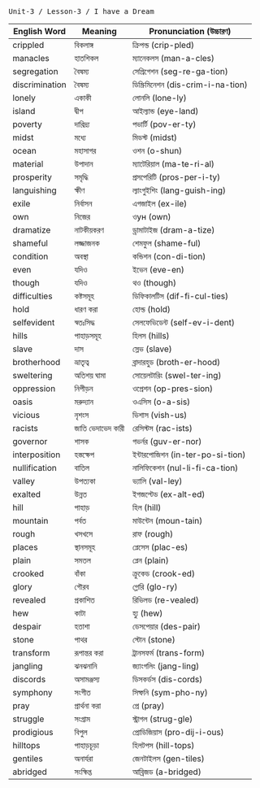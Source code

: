 <kbd>Unit-3 / Lesson-3 / I have a Dream</kbd>

| English Word   | Meaning           | Pronunciation (উচ্চারণ)             |
| -------------- | ----------------- | ----------------------------------- |
| crippled       | বিকলাঙ্গ          | ক্রিপল্ড (crip-pled)                |
| manacles       | হাতশিকল           | ম্যানেকলস (man-a-cles)              |
| segregation    | বৈষম্য            | সেগ্রিগেশন (seg-re-ga-tion)         |
| discrimination | বৈষম্য            | ডিস্ক্রিমিনেশন (dis-crim-i-na-tion) |
| lonely         | একাকী             | লোনলি (lone-ly)                     |
| island         | দ্বীপ             | আইল্যান্ড (eye-land)                |
| poverty        | দারিদ্র্য         | পভার্টি (pov-er-ty)                 |
| midst          | মধ্যে             | মিডস্ট (midst)                      |
| ocean          | মহাসাগর           | ওশন (o-shun)                        |
| material       | উপাদান            | ম্যাটেরিয়াল (ma-te-ri-al)          |
| prosperity     | সমৃদ্ধি           | প্রসপেরিটি (pros-per-i-ty)          |
| languishing    | ক্ষীণ             | ল্যাংগুইশিং (lang-guish-ing)        |
| exile          | নির্বাসন          | এগজাইল (ex-ile)                     |
| own            | নিজের             | ওун (own)                           |
| dramatize      | নাটকীয়করণ        | ড্রামাটাইজ (dram-a-tize)            |
| shameful       | লজ্জাজনক          | শেমফুল (shame-ful)                  |
| condition      | অবস্থা            | কন্ডিশন (con-di-tion)               |
| even           | যদিও              | ইভেন (eve-en)                       |
| though         | যদিও              | থও (though)                         |
| difficulties   | কষ্টসমূহ          | ডিফিকালটিস (dif-fi-cul-ties)        |
| hold           | ধারণ করা          | হোল্ড (hold)                        |
| selfevident    | স্বতঃসিদ্ধ        | সেলফেভিডেন্ট (self-ev-i-dent)       |
| hills          | পাহাড়সমূহ        | হিলস (hills)                        |
| slave          | দাস               | স্লেভ (slave)                       |
| brotherhood    | ভ্রাতৃত্ব         | ব্রাদারহুড (broth-er-hood)          |
| sweltering     | অতিশয় ঘামা        | সোয়েলটারিং (swel-ter-ing)          |
| oppression     | নিপীড়ন           | ওপ্রেশন (op-pres-sion)              |
| oasis          | মরুদ্যান          | ওএসিস (o-a-sis)                     |
| vicious        | নৃশংস             | ভিশাস (vish-us)                     |
| racists        | জাতি ভেদাভেদ কারী | রেসিস্টস (rac-ists)                 |
| governor       | শাসক              | গভর্নর (guv-er-nor)                 |
| interposition  | হস্তক্ষেপ         | ইন্টারপোজিশন (in-ter-po-si-tion)    |
| nullification  | বাতিল             | নালিফিকেশন (nul-li-fi-ca-tion)      |
| valley         | উপত্যকা           | ভ্যালি (val-ley)                    |
| exalted        | উন্নত             | ইগজল্টেড (ex-alt-ed)                |
| hill           | পাহাড়            | হিল (hill)                          |
| mountain       | পর্বত             | মাউন্টেন (moun-tain)                |
| rough          | খসখসে             | রাফ (rough)                         |
| places         | স্থানসমূহ         | প্লেসেস (plac-es)                   |
| plain          | সমতল              | প্লেন (plain)                       |
| crooked        | বাঁকা             | ক্রুকেড (crook-ed)                  |
| glory          | গৌরব              | গ্লোরি (glo-ry)                     |
| revealed       | প্রকাশিত          | রিভিলড (re-vealed)                  |
| hew            | কাটা              | হ্যু (hew)                          |
| despair        | হতাশা             | ডেসপেয়ার (des-pair)                |
| stone          | পাথর              | স্টোন (stone)                       |
| transform      | রূপান্তর করা      | ট্রানসফর্ম (trans-form)             |
| jangling       | ঝনঝনানি           | জ্যাংগলিং (jang-ling)               |
| discords       | অসামঞ্জস্য        | ডিসকর্ডস (dis-cords)                |
| symphony       | সংগীত             | সিম্ফনি (sym-pho-ny)                |
| pray           | প্রার্থনা করা     | প্রে (pray)                         |
| struggle       | সংগ্রাম           | স্ট্রাগল (strug-gle)                |
| prodigious     | বিপুল             | প্রোডিজিয়াস (pro-dij-i-ous)        |
| hilltops       | পাহাড়চূড়া       | হিলটপস (hill-tops)                  |
| gentiles       | অনার্যরা          | জেনটাইলস (gen-tiles)                |
| abridged       | সংক্ষিপ্ত         | আব্রিজড (a-bridged)                 |
